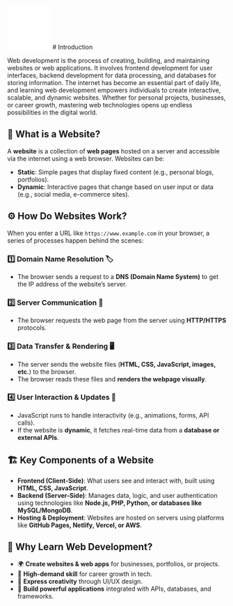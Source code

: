 <img src="https://raw.githubusercontent.com/GarvitKumar854/Sigma-Web-Development/main/Assets/globe.gif" width="100px">
# Introduction  

Web development is the process of creating, building, and maintaining websites or web applications. It involves frontend development for user interfaces, backend development for data processing, and databases for storing information. The internet has become an essential part of daily life, and learning web development empowers individuals to create interactive, scalable, and dynamic websites. Whether for personal projects, businesses, or career growth, mastering web technologies opens up endless possibilities in the digital world.  

## 📌 What is a Website?  

A **website** is a collection of **web pages** hosted on a server and accessible via the internet using a web browser. Websites can be:  
- **Static**: Simple pages that display fixed content (e.g., personal blogs, portfolios).  
- **Dynamic**: Interactive pages that change based on user input or data (e.g., social media, e-commerce sites).  

## ⚙️ How Do Websites Work?  

When you enter a URL like `https://www.example.com` in your browser, a series of processes happen behind the scenes:  

### 1️⃣ Domain Name Resolution 🏷️  
   - The browser sends a request to a **DNS (Domain Name System)** to get the IP address of the website’s server.  

### 2️⃣ Server Communication 🔗  
   - The browser requests the web page from the server using **HTTP/HTTPS** protocols.  

### 3️⃣ Data Transfer & Rendering 🖥️  
   - The server sends the website files (**HTML, CSS, JavaScript, images, etc.**) to the browser.  
   - The browser reads these files and **renders the webpage visually**.  

### 4️⃣ User Interaction & Updates 🔄  
   - JavaScript runs to handle interactivity (e.g., animations, forms, API calls).  
   - If the website is **dynamic**, it fetches real-time data from a **database or external APIs**.  

## 🏗️ Key Components of a Website  

- **Frontend (Client-Side)**: What users see and interact with, built using **HTML, CSS, JavaScript**.  
- **Backend (Server-Side)**: Manages data, logic, and user authentication using technologies like **Node.js, PHP, Python, or databases like MySQL/MongoDB**.  
- **Hosting & Deployment**: Websites are hosted on servers using platforms like **GitHub Pages, Netlify, Vercel, or AWS**.  

## 📝 Why Learn Web Development?  

- 🌍 **Create websites & web apps** for businesses, portfolios, or projects.  
- 💼 **High-demand skill** for career growth in tech.  
- 🎨 **Express creativity** through UI/UX design.  
- 🔌 **Build powerful applications** integrated with APIs, databases, and frameworks.  

